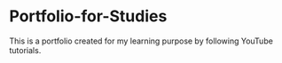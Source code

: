 # Portfolio-for-Studies
This is a portfolio created for my learning purpose by following YouTube tutorials.
